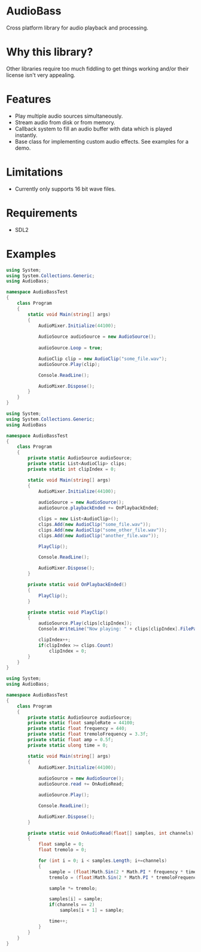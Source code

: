 # AudioBass
Cross platform library for audio playback and processing.

# Why this library?
Other libraries require too much fiddling to get things working and/or their license isn't very appealing. 

# Features
- Play multiple audio sources simultaneously.
- Stream audio from disk or from memory.
- Callback system to fill an audio buffer with data which is played instantly.
- Base class for implementing custom audio effects. See examples for a demo.

# Limitations
- Currently only supports 16 bit wave files.

# Requirements
- SDL2

# Examples
```csharp
using System;
using System.Collections.Generic;
using AudioBass;

namespace AudioBassTest
{
    class Program
    {
        static void Main(string[] args)
        {
            AudioMixer.Initialize(44100);
            
            AudioSource audioSource = new AudioSource();
            
            audioSource.Loop = true;

            AudioClip clip = new AudioClip("some_file.wav");
            audioSource.Play(clip);

            Console.ReadLine();

            AudioMixer.Dispose();
        }
    }
}
```

```csharp
using System;
using System.Collections.Generic;
using AudioBass

namespace AudioBassTest
{
    class Program
    {
        private static AudioSource audioSource;
        private static List<AudioClip> clips;
        private static int clipIndex = 0;

        static void Main(string[] args)
        {
            AudioMixer.Initialize(44100);
            
            audioSource = new AudioSource();
            audioSource.playbackEnded += OnPlaybackEnded;

            clips = new List<AudioClip>();
            clips.Add(new AudioClip("some_file.wav"));
            clips.Add(new AudioClip("some_other_file.wav"));
            clips.Add(new AudioClip("another_file.wav"));

            PlayClip();

            Console.ReadLine();

            AudioMixer.Dispose();
        }

        private static void OnPlaybackEnded()
        {
            PlayClip();
        }

        private static void PlayClip()
        {
            audioSource.Play(clips[clipIndex]);
            Console.WriteLine("Now playing: " + clips[clipIndex].FilePath);

            clipIndex++;
            if(clipIndex >= clips.Count)
                clipIndex = 0;            
        }
    }
}
```

```csharp
using System;
using AudioBass;

namespace AudioBassTest
{
    class Program
    {
        private static AudioSource audioSource;
        private static float sampleRate = 44100;
        private static float frequency = 440;
        private static float tremoloFrequency = 3.3f;
        private static float amp = 0.5f;
        private static ulong time = 0;

        static void Main(string[] args)
        {
            AudioMixer.Initialize(44100);
            
            audioSource = new AudioSource();
            audioSource.read += OnAudioRead;

            audioSource.Play();

            Console.ReadLine();

            AudioMixer.Dispose();
        }

        private static void OnAudioRead(float[] samples, int channels)
        {
            float sample = 0;
            float tremolo = 0;

            for (int i = 0; i < samples.Length; i+=channels)
            {
                sample = (float)Math.Sin(2 * Math.PI * frequency * time / sampleRate) * amp;
                tremolo = (float)Math.Sin(2 * Math.PI * tremoloFrequency * time / sampleRate);

                sample *= tremolo;

                samples[i] = sample;
                if(channels == 2)
                    samples[i + 1] = sample;

                time++;
            }
        }
    }
}
```